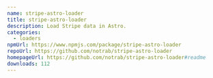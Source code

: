 ```yaml
---
name: stripe-astro-loader
title: stripe-astro-loader
description: Load Stripe data in Astro.
categories:
  - loaders
npmUrl: https://www.npmjs.com/package/stripe-astro-loader
repoUrl: https://github.com/notrab/stripe-astro-loader
homepageUrl: https://github.com/notrab/stripe-astro-loader#readme
downloads: 112
---
```

